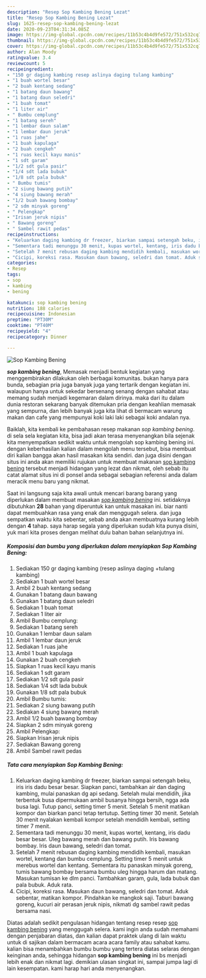 ```yaml
---
description: "Resep Sop Kambing Bening Lezat"
title: "Resep Sop Kambing Bening Lezat"
slug: 1625-resep-sop-kambing-bening-lezat
date: 2020-09-23T04:31:34.085Z
image: https://img-global.cpcdn.com/recipes/11b53c4b4d9fe572/751x532cq70/sop-kambing-bening-foto-resep-utama.jpg
thumbnail: https://img-global.cpcdn.com/recipes/11b53c4b4d9fe572/751x532cq70/sop-kambing-bening-foto-resep-utama.jpg
cover: https://img-global.cpcdn.com/recipes/11b53c4b4d9fe572/751x532cq70/sop-kambing-bening-foto-resep-utama.jpg
author: Alan Moody
ratingvalue: 3.4
reviewcount: 5
recipeingredient:
- "150 gr daging kambing resep aslinya daging tulang kambing"
- "1 buah wortel besar"
- "2 buah kentang sedang"
- "1 batang daun bawang"
- "1 batang daun seledri"
- "1 buah tomat"
- "1 liter air"
- " Bumbu cemplung"
- "1 batang sereh"
- "1 lembar daun salam"
- "1 lembar daun jeruk"
- "1 ruas jahe"
- "1 buah kapulaga"
- "2 buah cengkeh"
- "1 ruas kecil kayu manis"
- "1 sdt garam"
- "1/2 sdt gula pasir"
- "1/4 sdt lada bubuk"
- "1/8 sdt pala bubuk"
- " Bumbu tumis"
- "2 siung bawang putih"
- "4 siung bawang merah"
- "1/2 buah bawang bombay"
- "2 sdm minyak goreng"
- " Pelengkap"
- "Irisan jeruk nipis"
- " Bawang goreng"
- " Sambel rawit pedas"
recipeinstructions:
- "Keluarkan daging kambing dr freezer, biarkan sampai setengah beku, iris iris dadu besar besar. Siapkan panci, tambahkan air dan daging kambing, mulai panaskan dg api sedang. Setelah mulai mendidih, jika terbentuk busa dipermukaan ambil busanya hingga bersih, ngga ada busa lagi. Tutup panci, setting timer 5 menit. Setelah 5 menit matikan kompor dan biarkan panci tetap tertutup. Setting timer 30 menit. Setelah 30 menit nyalakan kembali kompor setelah mendidih kembali, setting timer 7 menit."
- "Sementara tadi menunggu 30 menit, kupas wortel, kentang, iris dadu besar besar. Uleg bawang merah dan bawang putih. Iris bawang bombay. Iris daun bawang, seledri dan tomat."
- "Setelah 7 menit rebusan daging kambing mendidih kembali, masukan wortel, kentang dan bumbu cemplung. Setting timer 5 menit untuk merebus wortel dan kentang. Sementara itu panaskan minyak goreng, tumis bawang bombay bersama bumbu uleg hingga harum dan matang. Masukan tumisan ke dlm panci. Tambahkan garam, gula, lada bubuk dan pala bubuk. Aduk rata."
- "Cicipi, koreksi rasa. Masukan daun bawang, seledri dan tomat. Aduk sebentar, matikan kompor. Pindahkan ke mangkok saji. Taburi bawang goreng, kucuri air perasan jeruk nipis, nikmati dg sambel rawit pedas bersama nasi."
categories:
- Resep
tags:
- sop
- kambing
- bening

katakunci: sop kambing bening 
nutrition: 188 calories
recipecuisine: Indonesian
preptime: "PT30M"
cooktime: "PT40M"
recipeyield: "4"
recipecategory: Dinner

---
```



![Sop Kambing Bening](https://img-global.cpcdn.com/recipes/11b53c4b4d9fe572/751x532cq70/sop-kambing-bening-foto-resep-utama.jpg)

<b><i>sop kambing bening</i></b>, Memasak menjadi bentuk kegiatan yang menggembirakan dilakukan oleh berbagai komunitas. bukan hanya para bunda, sebagian pria juga banyak juga yang tertarik dengan kegiatan ini. walaupun hanya untuk sekedar bersenang senang dengan sahabat atau memang sudah menjadi kegemaran dalam dirinya. maka dari itu dalam dunia restoran sekarang banyak ditemukan pria dengan keahlian memasak yang sempurna, dan lebih banyak juga kita lihat di bermacam warung makan dan cafe yang mempunyai koki laki laki sebagai koki andalan nya.



Baiklah, kita kembali ke pembahasan resep makanan <i>sop kambing bening</i>. di sela sela kegiatan kita, bisa jadi akan terasa menyenangkan bila sejenak kita menyempatkan sedikit waktu untuk mengolah sop kambing bening ini. dengan keberhasilan kalian dalam mengolah menu tersebut, bisa membuat diri kalian bangga akan hasil masakan kita sendiri. dan juga disini dengan situs ini anda akan memiliki rujukan untuk membuat makanan <u>sop kambing bening</u> tersebut menjadi hidangan yang lezat dan nikmat, oleh sebab itu catat alamat situs ini di ponsel anda sebagai sebagian referensi anda dalam meracik menu baru yang nikmat.


Saat ini langsung saja kita awali untuk mencari barang barang yang diperlukan dalam membuat masakan <u><i>sop kambing bening</i></u> ini. setidaknya dibutuhkan <b>28</b> bahan yang diperuntuk kan untuk masakan ini. biar nanti dapat membuahkan rasa yang enak dan menggugah selera. dan juga sempatkan waktu kita sebentar, sebab anda akan membuatnya kurang lebih dengan <b>4</b> tahap. saya harap segala yang diperlukan sudah kita punya disini, yuk mari kita proses dengan melihat dulu bahan bahan selanjutnya ini.

<!--inarticleads1-->

##### Komposisi dan bumbu yang diperlukan dalam menyiapkan Sop Kambing Bening:

1. Sediakan 150 gr daging kambing (resep aslinya daging +tulang kambing)
1. Sediakan 1 buah wortel besar
1. Ambil 2 buah kentang sedang
1. Gunakan 1 batang daun bawang
1. Gunakan 1 batang daun seledri
1. Sediakan 1 buah tomat
1. Sediakan 1 liter air
1. Ambil  Bumbu cemplung:
1. Sediakan 1 batang sereh
1. Gunakan 1 lembar daun salam
1. Ambil 1 lembar daun jeruk
1. Sediakan 1 ruas jahe
1. Ambil 1 buah kapulaga
1. Gunakan 2 buah cengkeh
1. Siapkan 1 ruas kecil kayu manis
1. Sediakan 1 sdt garam
1. Sediakan 1/2 sdt gula pasir
1. Sediakan 1/4 sdt lada bubuk
1. Gunakan 1/8 sdt pala bubuk
1. Ambil  Bumbu tumis:
1. Sediakan 2 siung bawang putih
1. Sediakan 4 siung bawang merah
1. Ambil 1/2 buah bawang bombay
1. Siapkan 2 sdm minyak goreng
1. Ambil  Pelengkap:
1. Siapkan Irisan jeruk nipis
1. Sediakan  Bawang goreng
1. Ambil  Sambel rawit pedas




<!--inarticleads2-->

##### Tata cara menyiapkan Sop Kambing Bening:

1. Keluarkan daging kambing dr freezer, biarkan sampai setengah beku, iris iris dadu besar besar. Siapkan panci, tambahkan air dan daging kambing, mulai panaskan dg api sedang. Setelah mulai mendidih, jika terbentuk busa dipermukaan ambil busanya hingga bersih, ngga ada busa lagi. Tutup panci, setting timer 5 menit. Setelah 5 menit matikan kompor dan biarkan panci tetap tertutup. Setting timer 30 menit. Setelah 30 menit nyalakan kembali kompor setelah mendidih kembali, setting timer 7 menit.
1. Sementara tadi menunggu 30 menit, kupas wortel, kentang, iris dadu besar besar. Uleg bawang merah dan bawang putih. Iris bawang bombay. Iris daun bawang, seledri dan tomat.
1. Setelah 7 menit rebusan daging kambing mendidih kembali, masukan wortel, kentang dan bumbu cemplung. Setting timer 5 menit untuk merebus wortel dan kentang. Sementara itu panaskan minyak goreng, tumis bawang bombay bersama bumbu uleg hingga harum dan matang. Masukan tumisan ke dlm panci. Tambahkan garam, gula, lada bubuk dan pala bubuk. Aduk rata.
1. Cicipi, koreksi rasa. Masukan daun bawang, seledri dan tomat. Aduk sebentar, matikan kompor. Pindahkan ke mangkok saji. Taburi bawang goreng, kucuri air perasan jeruk nipis, nikmati dg sambel rawit pedas bersama nasi.




Diatas adalah sedikit pengulasan hidangan tentang resep resep <u>sop kambing bening</u> yang menggugah selera. kami ingin anda sudah memahami dengan penjabaran diatas, dan kalian dapat praktek ulang di lain waktu untuk di sajikan dalam bermacam acara acara family atau sahabat kamu. kalian bisa menambahkan bumbu bumbu yang tertera diatas selaras dengan keinginan anda, sehingga hidangan <b>sop kambing bening</b> ini bs menjadi lebih enak dan nikmat lagi. demikian ulasan singkat ini, sampai jumpa lagi di lain kesempatan. kami harap hari anda menyenangkan.
